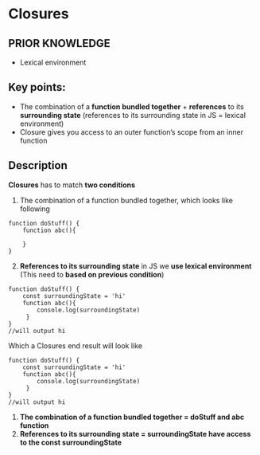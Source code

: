 # Closures

## PRIOR KNOWLEDGE
- Lexical environment

## Key points:

- The combination of a **function bundled together** +  **references** to its **surrounding state** (references to its surrounding state in JS = lexical environment) 
- Closure gives you access to an outer function’s scope from an inner function


## Description 
**Closures** has to match **two conditions**
1. The combination of a function bundled together, which looks like following
```
function doStuff() {
    function abc(){
        
    }
}
`````

2. **References to its surrounding state** in JS we **use lexical environment** (This need to **based on previous condition**)

```
function doStuff() {
    const surroundingState = 'hi'
    function abc(){
        console.log(surroundingState)
     }
}
//will output hi
```

Which a Closures end result will look like  
```
function doStuff() {
    const surroundingState = 'hi'
    function abc(){
        console.log(surroundingState)
     }
}
//will output hi
```

1. **The combination of a function bundled together = doStuff and abc function**
2. **References to its surrounding state = surroundingState have access to the const surroundingState** 

